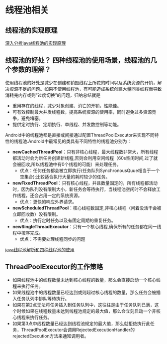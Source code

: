 # 线程池相关

## 线程池的实现原理

[深入分析java线程池的实现原理](https://www.jianshu.com/p/87bff5cc8d8c)

## 线程池的好处？ 四种线程池的使用场景，线程池的几个参数的理解？

使用线程池的好处是减少在创建和销毁线程上所花的时间以及系统资源的开销，解决资源不足的问题。如果不使用线程池，有可能造成系统创建大量同类线程而导致消耗完内存或则“过度切换”的问题，归纳总结就是

* 重用存在的线程，减少对象创建、消亡的开销，性能佳。
* 可有效控制最大并发线程数，提高系统资源的使用率，同时避免过多资源竞争，避免堵塞。
* 提供定时执行、定期执行、单线程、并发数控制等功能。

Android中的线程池都是直接或间接通过配置ThreadPoolExecutor来实现不同特性的线程池.Android中最常见的类具有不同特性的线程池分别为：

* **newCachedThreadPool**：只有非核心线程，最大线程数非常大，所有线程都活动时会为新任务创建新线程,否则会利用空闲线程（60s空闲时间,过了就会被回收,所以线程池中有0个线程的可能）来处理任务。
  * 优点：任何任务都会被立即执行(任务队列SynchronousQuue相当于一个空集合);比较适合执行大量的耗时较少的任务。
* **newFixedThreadPool**：只有核心线程，并且数量固定的，所有线程都活动时，因为队列没有限制大小，新任务会等待执行，当线程池空闲时不会释放工作线程，还会占用一定的系统资源。
  * 优点：更快的响应外界请求。
* **newScheduledThreadPool**：核心线程数固定,非核心线程（闲着没活干会被立即回收数）没有限制。
  * 优点：执行定时任务以及有固定周期的重复任务。
* **newSingleThreadExecutor**：只有一个核心线程,确保所有的任务都在同一线程中按序完成。
  * 优点：不需要处理线程同步的问题

[java线程池解析和四种线程池的使用](https://blog.csdn.net/ztchun/article/details/57413255)

## ThreadPoolExecutor的工作策略

* 如果线程池中的线程数量未达到核心线程的数量，那么会直接启动一个核心线程来执行任务。
* 如果线程池中的线程数量已经达到或则超过核心线程的数量，那么任务会被插入任务队列中排队等待执行。
* 如果在第2点无法将任务插入到任务队列中，这往往是由于任务队列已满，这个时候如果在线程数量未达到线程池规定的最大值，那么会立刻启动一个非核心线程来执行任务。
* 如果第3点中线程数量已经达到线程池规定的最大值，那么就拒绝执行此任务，ThreadPoolExecutor会调用RejectedExecutionHandler的rejectedExecution方法来通知调用者。